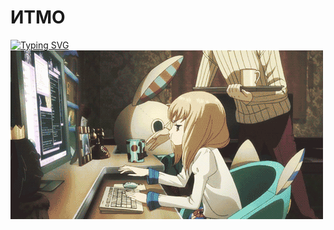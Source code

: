 # ИТМО
[![Typing SVG](https://readme-typing-svg.herokuapp.com?color=%2336BCF7&width=500&lines=Институт+Тёплых+Мужских+Отношений)](https://git.io/typing-svg)
![](https://github.com/Gastozavr/itmo/blob/main/pictures/main.gif)
